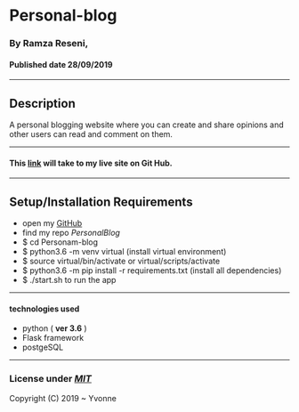# Personal-blog
### By **Ramza Reseni**, 
#### Published date **28/09/2019**
 ---
## Description

A personal blogging website where you can create and share opinions and other users can read and comment on them.

---

#### This [link](https://github.com/YvonneGi/Personal-blog) will take to my live site on Git Hub.

---

## Setup/Installation Requirements

* open my [GitHub](https://github.com/YvonneGi/)
* find my repo *PersonalBlog*
* $ cd Personam-blog
* $ python3.6 -m venv virtual (install virtual environment)
* $ source virtual/bin/activate or virtual/scripts/activate
* $ python3.6 -m pip install -r requirements.txt (install all dependencies)
* $ ./start.sh to run the app

---

#### technologies used 
* python ( **ver 3.6** )
* Flask framework
* postgeSQL
---

### License under [***MIT***](https://github.com/YvonneGi/PersonalBlog/blob/master/LICENSE)

Copyright (C) 2019 ~ Yvonne
